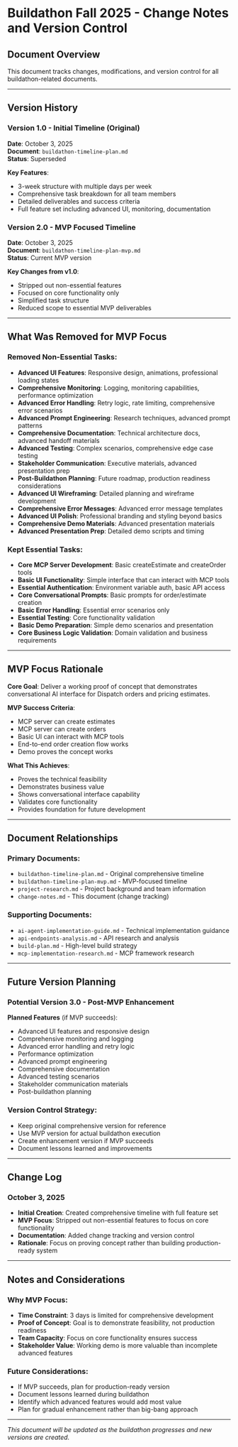 # Buildathon Fall 2025 - Change Notes and Version Control

## Document Overview
This document tracks changes, modifications, and version control for all buildathon-related documents.

---

## Version History

### Version 1.0 - Initial Timeline (Original)
**Date**: October 3, 2025  
**Document**: `buildathon-timeline-plan.md`  
**Status**: Superseded

**Key Features**:
- 3-week structure with multiple days per week
- Comprehensive task breakdown for all team members
- Detailed deliverables and success criteria
- Full feature set including advanced UI, monitoring, documentation

### Version 2.0 - MVP Focused Timeline
**Date**: October 3, 2025  
**Document**: `buildathon-timeline-plan-mvp.md`  
**Status**: Current MVP version

**Key Changes from v1.0**:
- Stripped out non-essential features
- Focused on core functionality only
- Simplified task structure
- Reduced scope to essential MVP deliverables

---

## What Was Removed for MVP Focus

### **Removed Non-Essential Tasks**:
- **Advanced UI Features**: Responsive design, animations, professional loading states
- **Comprehensive Monitoring**: Logging, monitoring capabilities, performance optimization
- **Advanced Error Handling**: Retry logic, rate limiting, comprehensive error scenarios
- **Advanced Prompt Engineering**: Research techniques, advanced prompt patterns
- **Comprehensive Documentation**: Technical architecture docs, advanced handoff materials
- **Advanced Testing**: Complex scenarios, comprehensive edge case testing
- **Stakeholder Communication**: Executive materials, advanced presentation prep
- **Post-Buildathon Planning**: Future roadmap, production readiness considerations
- **Advanced UI Wireframing**: Detailed planning and wireframe development
- **Comprehensive Error Messages**: Advanced error message templates
- **Advanced UI Polish**: Professional branding and styling beyond basics
- **Comprehensive Demo Materials**: Advanced presentation materials
- **Advanced Presentation Prep**: Detailed demo scripts and timing

### **Kept Essential Tasks**:
- **Core MCP Server Development**: Basic createEstimate and createOrder tools
- **Basic UI Functionality**: Simple interface that can interact with MCP tools
- **Essential Authentication**: Environment variable auth, basic API access
- **Core Conversational Prompts**: Basic prompts for order/estimate creation
- **Basic Error Handling**: Essential error scenarios only
- **Essential Testing**: Core functionality validation
- **Basic Demo Preparation**: Simple demo scenarios and presentation
- **Core Business Logic Validation**: Domain validation and business requirements

---

## MVP Focus Rationale

**Core Goal**: Deliver a working proof of concept that demonstrates conversational AI interface for Dispatch orders and pricing estimates.

**MVP Success Criteria**:
- MCP server can create estimates
- MCP server can create orders  
- Basic UI can interact with MCP tools
- End-to-end order creation flow works
- Demo proves the concept works

**What This Achieves**:
- Proves the technical feasibility
- Demonstrates business value
- Shows conversational interface capability
- Validates core functionality
- Provides foundation for future development

---

## Document Relationships

### **Primary Documents**:
- `buildathon-timeline-plan.md` - Original comprehensive timeline
- `buildathon-timeline-plan-mvp.md` - MVP-focused timeline
- `project-research.md` - Project background and team information
- `change-notes.md` - This document (change tracking)

### **Supporting Documents**:
- `ai-agent-implementation-guide.md` - Technical implementation guidance
- `api-endpoints-analysis.md` - API research and analysis
- `build-plan.md` - High-level build strategy
- `mcp-implementation-research.md` - MCP framework research

---

## Future Version Planning

### **Potential Version 3.0 - Post-MVP Enhancement**
**Planned Features** (if MVP succeeds):
- Advanced UI features and responsive design
- Comprehensive monitoring and logging
- Advanced error handling and retry logic
- Performance optimization
- Advanced prompt engineering
- Comprehensive documentation
- Advanced testing scenarios
- Stakeholder communication materials
- Post-buildathon planning

### **Version Control Strategy**:
- Keep original comprehensive version for reference
- Use MVP version for actual buildathon execution
- Create enhancement version if MVP succeeds
- Document lessons learned and improvements

---

## Change Log

### **October 3, 2025**
- **Initial Creation**: Created comprehensive timeline with full feature set
- **MVP Focus**: Stripped out non-essential features to focus on core functionality
- **Documentation**: Added change tracking and version control
- **Rationale**: Focus on proving concept rather than building production-ready system

---

## Notes and Considerations

### **Why MVP Focus**:
- **Time Constraint**: 3 days is limited for comprehensive development
- **Proof of Concept**: Goal is to demonstrate feasibility, not production readiness
- **Team Capacity**: Focus on core functionality ensures success
- **Stakeholder Value**: Working demo is more valuable than incomplete advanced features

### **Future Considerations**:
- If MVP succeeds, plan for production-ready version
- Document lessons learned during buildathon
- Identify which advanced features would add most value
- Plan for gradual enhancement rather than big-bang approach

---

*This document will be updated as the buildathon progresses and new versions are created.*
